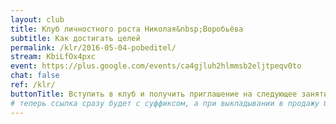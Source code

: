 ```yaml
---
layout: club
title: Клуб личностного роста Николая&nbsp;Воробьёва
subtitle: Как достигать целей
permalink: /klr/2016-05-04-pobeditel/
stream: KbiLfOx4pxc
event: https://plus.google.com/events/ca4gjluh2hlmmsb2eljtpeqv0to
chat: false
ref: /klr/
buttonTitle: Вступить в клуб и получить приглашение на следующее занятие
# теперь ссылка сразу будет с суффиксом, а при выкладывании в продажу будем добавлять ещё и пару секретных букв в конце
---
```

